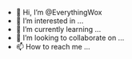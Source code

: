- 👋 Hi, I’m @EverythingWox
- 👀 I’m interested in ...
- 🌱 I’m currently learning ...
- 💞️ I’m looking to collaborate on ...
- 📫 How to reach me ...

<!---
EverythingWox/EverythingWox is a ✨ special ✨ repository because its `README.md` (this file) appears on your GitHub profile.
You can click the Preview link to take a look at your changes.
--->
